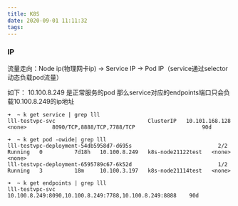 ```yaml
---
title: K8S
date: 2020-09-01 11:11:32
tags:
---
```


###		IP

流量走向：Node ip(物理网卡ip) -> Service IP -> Pod IP（service通过selector动态负载pod流量）

如下： 10.100.8.249  是正常服务的pod 那么service对应的endpoints端口只会负载10.100.8.249的ip地址

```
➜  ~ k get service | grep lll
lll-testvpc-svc                             ClusterIP   10.101.168.128   <none>        8090/TCP,8888/TCP,7788/TCP                     90d

➜  ~ k get pod -owide| grep lll
lll-testvpc-deployment-54db5958d7-d695s                           2/2     Running   0          7d18h   10.100.8.249   k8s-node21122test   <none>           <none>
lll-testvpc-deployment-6595789c67-6k52d                           1/2     Running   3          18m     10.100.3.197   k8s-node21114test   <none>

➜  ~ k get endpoints | grep lll
lll-testvpc-svc                             10.100.8.249:8090,10.100.8.249:7788,10.100.8.249:8888    90d
```

